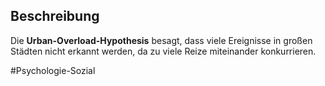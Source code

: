 ## Beschreibung
Die **Urban-Overload-Hypothesis** besagt, dass viele Ereignisse in großen Städten nicht erkannt werden, da zu viele Reize miteinander konkurrieren.

#Psychologie-Sozial 